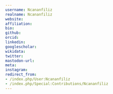 ```yaml
---
username: Ncananfiliz
realname: Ncananfiliz
website: 
affiliation: 
bio: 
github: 
orcid: 
linkedin: 
googlescholar: 
wikidata: 
twitter: 
mastodon-url: 
meta:
instagram:
redirect_from:
- /index.php/User:Ncananfiliz
- /index.php/Special:Contributions/Ncananfiliz
---
```

